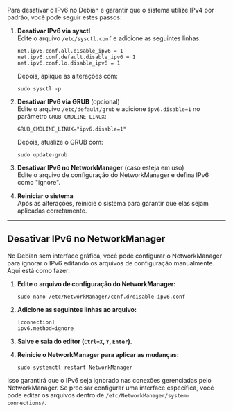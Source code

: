 Para desativar o IPv6 no Debian e garantir que o sistema utilize IPv4 por padrão, você pode seguir estes passos:

1. **Desativar IPv6 via sysctl**  
   Edite o arquivo `/etc/sysctl.conf` e adicione as seguintes linhas:  
   ```
   net.ipv6.conf.all.disable_ipv6 = 1
   net.ipv6.conf.default.disable_ipv6 = 1
   net.ipv6.conf.lo.disable_ipv6 = 1
   ```
   Depois, aplique as alterações com:  
   ```
   sudo sysctl -p
   ```

2. **Desativar IPv6 via GRUB** (opcional)  
   Edite o arquivo `/etc/default/grub` e adicione `ipv6.disable=1` no parâmetro `GRUB_CMDLINE_LINUX`:  
   ```
   GRUB_CMDLINE_LINUX="ipv6.disable=1"
   ```
   Depois, atualize o GRUB com:  
   ```
   sudo update-grub
   ```

3. **Desativar IPv6 no NetworkManager** (caso esteja em uso)  
   Edite o arquivo de configuração do NetworkManager e defina IPv6 como "ignore".

4. **Reiniciar o sistema**  
   Após as alterações, reinicie o sistema para garantir que elas sejam aplicadas corretamente.

___
## Desativar IPv6 no NetworkManager

No Debian sem interface gráfica, você pode configurar o NetworkManager para ignorar o IPv6 editando os arquivos de configuração manualmente. Aqui está como fazer:

1. **Edite o arquivo de configuração do NetworkManager:**  
   ```
   sudo nano /etc/NetworkManager/conf.d/disable-ipv6.conf
   ```
   
2. **Adicione as seguintes linhas ao arquivo:**  
   ```
   [connection]
   ipv6.method=ignore
   ```
   
3. **Salve e saia do editor (`Ctrl+X`, `Y`, `Enter`).**  

4. **Reinicie o NetworkManager para aplicar as mudanças:**  
   ```
   sudo systemctl restart NetworkManager
   ```

Isso garantirá que o IPv6 seja ignorado nas conexões gerenciadas pelo NetworkManager. Se precisar configurar uma interface específica, você pode editar os arquivos dentro de `/etc/NetworkManager/system-connections/`.
